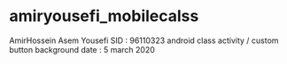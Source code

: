 # amiryousefi_mobilecalss
AmirHossein Asem Yousefi
SID : 96110323
android class activity / custom button background
date : 5 march 2020
